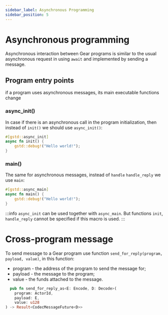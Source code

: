 ```yaml
---
sidebar_label: Asynchronous Programming
sidebar_position: 5
---
```


# Asynchronous programming

Asynchronous interaction between Gear programs is similar to the usual asynchronous request in using `await` and implemented by sending a message.

## Program entry points

if a program uses asynchronous messages, its main executable functions change

### async_init()

In case if there is an asynchronous call in the program initialization, then instead of `init()` we should use `async_init()`:

```rust
#[gstd::async_init]
async fn init() {
    gstd::debug!("Hello world!");
}
```

### main()

The same for asynchronous messages, instead of `handle` `handle_reply` we use `main`:

```rust
#[gstd::async_main]
async fn main() {
    gstd::debug!("Hello world!");
}
```

:::info
`async_init` сan be used together with `async_main`. But functions `init`, `handle_reply` cannot be specified if this macro is used.
:::

# Cross-program message

To send message to a Gear program use function `send_for_reply(program, payload, value)`, in this function:
- program - the address of the program to send the message for;
- payload - the message to the program;
- value - the funds attached to the message.

```rust
  pub fn send_for_reply_as<E: Encode, D: Decode>(
    program: ActorId,
    payload: E,
    value: u128
) -> Result<CodecMessageFuture<D>>
```
